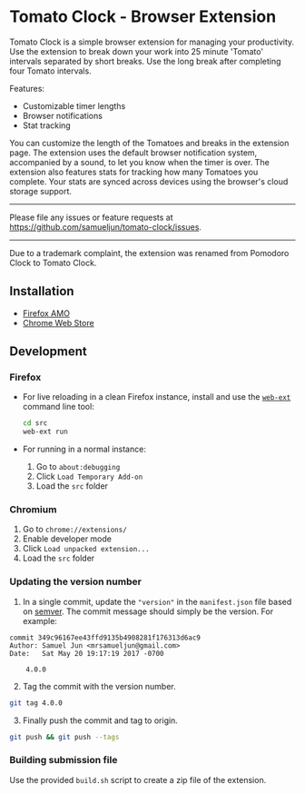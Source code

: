 # Tomato Clock - Browser Extension

Tomato Clock is a simple browser extension for managing your productivity. Use the extension to break down your work into 25 minute 'Tomato' intervals separated by short breaks. Use the long break after completing four Tomato intervals.

Features:

* Customizable timer lengths
* Browser notifications
* Stat tracking

You can customize the length of the Tomatoes and breaks in the extension page. The extension uses the default browser notification system, accompanied by a sound, to let you know when the timer is over. The extension also features stats for tracking how many Tomatoes you complete. Your stats are synced across devices using the browser's cloud storage support.

---

Please file any issues or feature requests at https://github.com/samueljun/tomato-clock/issues.

---

Due to a trademark complaint, the extension was renamed from Pomodoro Clock to Tomato Clock.

## Installation

- [Firefox AMO](https://addons.mozilla.org/en-US/firefox/addon/tomato-clock/)
- [Chrome Web Store](https://chrome.google.com/webstore/detail/tomato-clock/enemipdanmallpjakiehedcgjmibjihj)

## Development

### Firefox

- For live reloading in a clean Firefox instance, install and use the [`web-ext`](https://www.npmjs.com/package/web-ext) command line tool:

  ```sh
  cd src
  web-ext run
  ```

- For running in a normal instance:

  1. Go to `about:debugging`
  2. Click `Load Temporary Add-on`
  3. Load the `src` folder

### Chromium

1. Go to `chrome://extensions/`
2. Enable developer mode
3. Click `Load unpacked extension...`
4. Load the `src` folder

### Updating the version number

1. In a single commit, update the `"version"` in the `manifest.json` file based on [semver](http://semver.org/). The commit message should simply be the version. For example:

```
commit 349c96167ee43ffd9135b4908281f176313d6ac9
Author: Samuel Jun <mrsamueljun@gmail.com>
Date:   Sat May 20 19:17:19 2017 -0700

    4.0.0

```

2. Tag the commit with the version number.

```sh
git tag 4.0.0
```

3. Finally push the commit and tag to origin.

```sh
git push && git push --tags
```

### Building submission file

Use the provided `build.sh` script to create a zip file of the extension.
